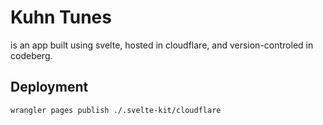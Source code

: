 # Kuhn Tunes

is an app built using svelte, hosted in cloudflare, and version-controled in codeberg.

## Deployment
``` bash
wrangler pages publish ./.svelte-kit/cloudflare
```